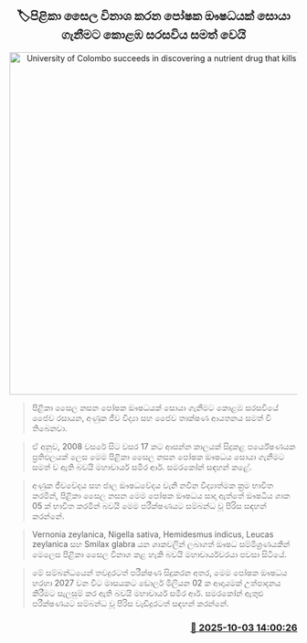 <p align='center'><b><h2 align='center' title='University of Colombo succeeds in discovering a nutrient drug that kills cancer cells'>🏷පිළිකා සෛල විනාශ කරන පෝෂක ඖෂධයක් සොයා ගැනීමට කොළඹ සරසවිය සමත් වෙයි</h2></b></p>
<p align='center'><img src='https://helakuru.sgp1.cdn.digitaloceanspaces.com/esana/images/lib/cancer-nw.jpg' width='600' alt='University of Colombo succeeds in discovering a nutrient drug that kills cancer cells'></p>

> පිළිකා සෛල නසන පෝෂක ඖෂධයක් සොයා ගැනීමට කොළඹ සරසවියේ ජෛව රසායන, අණුක ජීව විද්‍යා සහ ජෛව තාක්ෂණ ආයතනය සමත් වී තිබෙනවා.

> ඒ අනුව, 2008 වසරේ සිට වසර 17 කට ආසන්න කාලයක් සිදුකළ පර්යේෂණයක ප්‍රතිඵලයක් ලෙස මෙම පිළිකා සෛල නසන පෝෂක ඖෂධය සොයා ගැනීමට සමත් ව ඇති බවයි මහාචාර්ය සමීර ආර්. සමරකෝන් සඳහන් කළේ.

> අණුක ජීවවේදය සහ ජාල ඖෂධවේදය වැනි නවීන විද්‍යාත්මක ක්‍රම භාවිත කරමින්, පිළිකා සෛල නසන මෙම පෝෂක ඖෂධය සාදා ඇත්තේ ඖෂධීය ශාක 05 ක් භාවිත කරමින් බවයි මෙම පරීක්ෂණයට සම්බන්ධ වූ පිරිස සඳහන් කරන්නේ.

> Vernonia zeylanica, Nigella sativa, Hemidesmus indicus, Leucas zeylanica සහ Smilax glabra යන ශාකවලින් ලබාගත් ඖෂධ සම්මිශ්‍රණයකින් මෙලෙස පිළිකා සෛල විනාශ කළ හැකි බවයි මහාචාර්යවරයා පවසා සිටියේ.

> මේ සම්බන්ධයෙන් තවදුරටත් පරීක්ෂණ සිදුකරන අතර, මෙම පෝෂක ඖෂධය හරහා 2027 වන විට මාසයකට ඩොලර් මිලියන 02 ක ආදායමක් උත්පාදනය කිරීමට සැලසුම් කර ඇති බවයි මහාචාර්ය සමීර ආර්. සමරකෝන් ඇතුළු පරීක්ෂණයට සම්බන්ධ වූ පිරිස වැඩිදුරටත් සඳහන් කරන්නේ.



<h3 align='right'><a href='https://www.helakuru.lk/esana/p/114206/'>📅 2025-10-03 14:00:26</a></h3>
